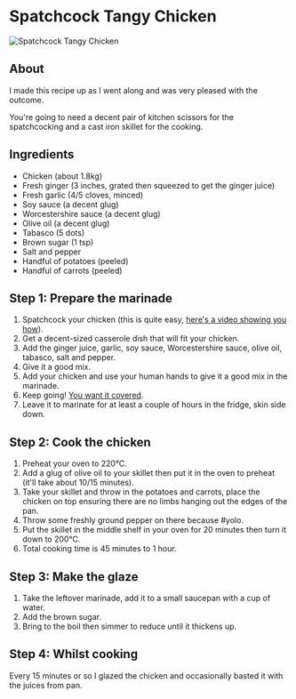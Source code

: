 # Spatchcock Tangy Chicken

![Spatchcock Tangy Chicken](https://c4.staticflickr.com/4/3936/15263988928_90dc99cb6f.jpg)

## About

I made this recipe up as I went along and was very pleased with the outcome.

You're going to need a decent pair of kitchen scissors for the spatchcocking
and a cast iron skillet for the cooking.

## Ingredients

* Chicken (about 1.8kg)
* Fresh ginger (3 inches, grated then squeezed to get the ginger juice)
* Fresh garlic (4/5 cloves, minced)
* Soy sauce (a decent glug)
* Worcestershire sauce (a decent glug)
* Olive oil (a decent glug)
* Tabasco (5 dots)
* Brown sugar (1 tsp)
* Salt and pepper
* Handful of potatoes (peeled)
* Handful of carrots (peeled)

## Step 1: Prepare the marinade

1. Spatchcock your chicken (this is quite easy, [here's a video showing you how](https://www.youtube.com/watch?v=Ppa1bxB89vg)).
2. Get a decent-sized casserole dish that will fit your chicken.
3. Add the ginger juice, garlic, soy sauce, Worcestershire sauce, olive oil, tabasco, salt and pepper.
4. Give it a good mix.
5. Add your chicken and use your human hands to give it a good mix in the marinade.
6. Keep going! [You want it covered](https://www.flickr.com/photos/reyhan/15449019885/).
7. Leave it to marinate for at least a couple of hours in the fridge, skin side down.

## Step 2: Cook the chicken

1. Preheat your oven to 220°C.
2. Add a glug of olive oil to your skillet then put it in the oven to preheat (it'll take about 10/15 minutes).
2. Take your skillet and throw in the potatoes and carrots, place the chicken on top ensuring there are no limbs hanging out the edges of the pan.
3. Throw some freshly ground pepper on there because #yolo.
4. Put the skillet in the middle shelf in your oven for 20 minutes then turn it down to 200°C.
5. Total cooking time is 45 minutes to 1 hour.

## Step 3: Make the glaze

1. Take the leftover marinade, add it to a small saucepan with a cup of water.
2. Add the brown sugar.
3. Bring to the boil then simmer to reduce until it thickens up.

## Step 4: Whilst cooking

Every 15 minutes or so I glazed the chicken and occasionally basted it with the juices from pan.
